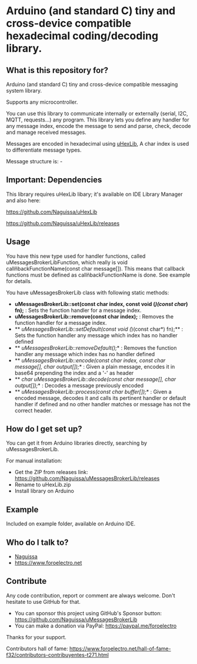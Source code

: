 # Arduino (and standard C) tiny and cross-device compatible hexadecimal coding/decoding library.

## What is this repository for?

Arduino (and standard C) tiny and cross-device compatible messaging system library.

Supports any microcontroller.

You can use this library to communicate internally or externally (serial, I2C, MQTT, requests...) any program.
This library lets you define any handler for any message index, encode the message to send and parse, check, decode and manage received messages.

 Messages are encoded in hexadecimal using <a href="https://github.com/Naguissa/uHexLib">uHexLib</a>, A char index is used to differentiate message types.
 
 Message structure is:
 <INDEX CHAR>-<HEXADECIMAL ENCODED MESSAGE>


## Important: Dependencies

This library requires uHexLib libary; it's available on IDE Library Manager and also here:

https://github.com/Naguissa/uHexLib

https://github.com/Naguissa/uHexLib/releases



## Usage ##

You have this new type used for handler functions, called uMessagesBrokerLibFunction, which really is void callñbackFunctionName(const char message[]). This means that callback functions must be defined as callñbackFunctionName is done. See example for details.


You have uMessagesBrokerLib class with following static methods:

 - **uMessagesBrokerLib::set(const char index, const void (*)(const char*) fn);** : Sets the function handler for a message index.
 - **uMessagesBrokerLib::remove(const char index);** : Removes the function handler for a message index.
 - ** *uMessagesBrokerLib::setDefault(const void (*)(const char*) fn);** : Sets the function handler any message which index has no handler defined
 - ** *uMessagesBrokerLib::removeDefault();** : Removes the function handler any message which index has no handler defined
 - ** *uMessagesBrokerLib::encode(const char index, const char message[], char output[]);** : Given a plain message, encodes it in base64 prepending the index and a '-' as header
 - ** *char uMessagesBrokerLib::decode(const char message[], char output[]);** : Decodes a message previously encoded
 - ** *uMessagesBrokerLib::process(const char buffer[]);** : Given a encoded message, decodes it and calls its pertinent handler or default handler if defined and no other handler matches or message has not the correct header.



## How do I get set up?

You can get it from Arduino libraries directly, searching by uMessagesBrokerLib.

For manual installation:

 * Get the ZIP from releases link: https://github.com/Naguissa/uMessagesBrokerLib/releases
 * Rename to uHexLib.zip
 * Install library on Arduino

## Example

Included on example folder, available on Arduino IDE.


## Who do I talk to?

 * [Naguissa](https://github.com/Naguissa)
 * https://www.foroelectro.net


## Contribute

Any code contribution, report or comment are always welcome. Don't hesitate to use GitHub for that.


 * You can sponsor this project using GitHub's Sponsor button: https://github.com/Naguissa/uMessagesBrokerLib
 * You can make a donation via PayPal: https://paypal.me/foroelectro


Thanks for your support.


Contributors hall of fame: https://www.foroelectro.net/hall-of-fame-f32/contributors-contribuyentes-t271.html
